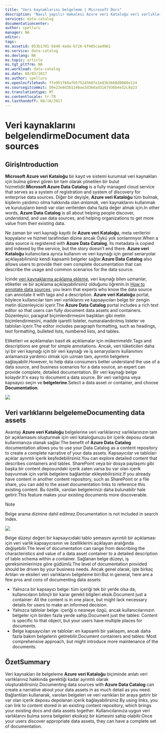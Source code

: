 ```yaml
---
title: "Veri kaynaklarını belgeleme | Microsoft Docs"
description: "Nasıl yapılır makalesi Azure veri Kataloğu veri varlıklarını belgeleme vurgulama."
services: data-catalog
documentationcenter: 
author: spelluru
manager: NA
editor: 
tags: 
ms.assetid: 053b1701-b848-4ada-b726-6f485caa9961
ms.service: data-catalog
ms.devlang: NA
ms.topic: article
ms.tgt_pltfrm: NA
ms.workload: data-catalog
ms.date: 08/03/2017
ms.author: spelluru
ms.openlocfilehash: ffe951f60afb57524568fe1ed3b3668d0088e124
ms.sourcegitcommit: 50e23e8d3b1148ae2d36dad3167936b4e52c8a23
ms.translationtype: MT
ms.contentlocale: tr-TR
ms.lasthandoff: 08/18/2017
---
```

# <a name="document-data-sources"></a><span data-ttu-id="9ff41-103">Veri kaynaklarını belgelendirme</span><span class="sxs-lookup"><span data-stu-id="9ff41-103">Document data sources</span></span>
## <a name="introduction"></a><span data-ttu-id="9ff41-104">Giriş</span><span class="sxs-lookup"><span data-stu-id="9ff41-104">Introduction</span></span>
<span data-ttu-id="9ff41-105">**Microsoft Azure veri Kataloğu** bir kayıt ve sistemi kurumsal veri kaynakları için bulma görevi gören bir tam olarak yönetilen bir bulut hizmetidir.</span><span class="sxs-lookup"><span data-stu-id="9ff41-105">**Microsoft Azure Data Catalog** is a fully managed cloud service that serves as a system of registration and system of discovery for enterprise data sources.</span></span> <span data-ttu-id="9ff41-106">Diğer bir deyişle, **Azure veri Kataloğu** tüm bulmak, kişilerin yardımcı olma hakkında olan *anlamak*, veri kaynaklarını kullanmak ve kuruluşların kendi var olan verilerden daha fazla değer almak için.</span><span class="sxs-lookup"><span data-stu-id="9ff41-106">In other words, **Azure Data Catalog** is all about helping people discover, *understand*, and use data sources, and helping organizations to get more value from their existing data.</span></span>

<span data-ttu-id="9ff41-107">Ne zaman bir veri kaynağı kayıtlı ile **Azure veri Kataloğu**, meta verilerini kopyalanır ve hizmet tarafından dizine ancak Öykü yok sonlanmıyor.</span><span class="sxs-lookup"><span data-stu-id="9ff41-107">When a data source is registered with **Azure Data Catalog**, its metadata is copied and indexed by the service, but the story doesn’t end there.</span></span> <span data-ttu-id="9ff41-108">**Azure veri Kataloğu** kullanıcılara ayrıca kullanım ve veri kaynağı için genel senaryolar açıklayabilirsiniz kendi kapsamlı belgeler sağlar.</span><span class="sxs-lookup"><span data-stu-id="9ff41-108">**Azure Data Catalog** also allows users to provide their own complete documentation that can describe the usage and common scenarios for the data source.</span></span>

<span data-ttu-id="9ff41-109">İçinde [veri kaynaklarına açıklama ekleme](data-catalog-how-to-annotate.md), veri kaynağı bilen uzmanlar, etiketler ve bir açıklama açıklayabilirsiniz olduğunu öğrenin.</span><span class="sxs-lookup"><span data-stu-id="9ff41-109">In [How to annotate data sources](data-catalog-how-to-annotate.md), you learn that experts who know the data source can annotate it with tags and a description.</span></span> <span data-ttu-id="9ff41-110">**Azure veri Kataloğu** portal, böylece kullanıcılar tam veri varlıklarını ve kapsayıcıları belge bir zengin metin düzenleyicisi içerir.</span><span class="sxs-lookup"><span data-stu-id="9ff41-110">The **Azure Data Catalog** portal includes a rich text editor so that users can fully document data assets and containers.</span></span> <span data-ttu-id="9ff41-111">Düzenleyici, paragraf biçimlendirmesini başlıkları gibi metin biçimlendirmesini, madde işaretli listeler, numaralandırılmış listeler ve tabloları içerir.</span><span class="sxs-lookup"><span data-stu-id="9ff41-111">The editor includes paragraph formatting, such as headings, text formatting, bulleted lists, numbered lists, and tables.</span></span>

<span data-ttu-id="9ff41-112">Etiketleri ve açıklamaları basit ek açıklamalar için mükemmeldir.</span><span class="sxs-lookup"><span data-stu-id="9ff41-112">Tags and descriptions are great for simple annotations.</span></span> <span data-ttu-id="9ff41-113">Ancak, veri tüketicileri daha iyi bir veri kaynağı için bir veri kaynağı ve iş senaryolarını kullanımını anlamanıza yardımcı olmak için uzman tam, ayrıntılı belgelere sağlayabilir.</span><span class="sxs-lookup"><span data-stu-id="9ff41-113">However, to help data consumers better understand the use of a data source, and business scenarios for a data source, an expert can provide complete, detailed documentation.</span></span> <span data-ttu-id="9ff41-114">Bir veri kaynağı belge kolaydır.</span><span class="sxs-lookup"><span data-stu-id="9ff41-114">It's easy to document a data source.</span></span> <span data-ttu-id="9ff41-115">Bir veri varlığına veya kapsayıcı seçin ve **belgelerine**.</span><span class="sxs-lookup"><span data-stu-id="9ff41-115">Select a data asset or container, and choose **Documentation**.</span></span>

![](media/data-catalog-documentation/data-catalog-documentation.png)

## <a name="documenting-data-assets"></a><span data-ttu-id="9ff41-116">Veri varlıklarını belgeleme</span><span class="sxs-lookup"><span data-stu-id="9ff41-116">Documenting data assets</span></span>
<span data-ttu-id="9ff41-117">Avantajı **Azure veri Kataloğu** belgelerine veri varlıklarınız varlıklarınızın tam bir açıklamasını oluşturmak için veri kataloğunuzu bir içerik deposu olarak kullanmanıza olanak sağlar.</span><span class="sxs-lookup"><span data-stu-id="9ff41-117">The benefit of **Azure Data Catalog** documentation allows you to use your Data Catalog as a content repository to create a complete narrative of your data assets.</span></span> <span data-ttu-id="9ff41-118">Kapsayıcılar ve tabloları açıklar ayrıntılı içerik keşfedebilirsiniz.</span><span class="sxs-lookup"><span data-stu-id="9ff41-118">You can explore detailed content that describes containers and tables.</span></span> <span data-ttu-id="9ff41-119">SharePoint veya bir dosya paylaşımı gibi başka bir content deposundaki içerik zaten varsa bu var olan içerik başvurmak için varlık belgelere bağlantılar ekleyebilirsiniz.</span><span class="sxs-lookup"><span data-stu-id="9ff41-119">If you already have content in another content repository, such as SharePoint or a file share, you can add to the asset documentation links to reference this existing content.</span></span> <span data-ttu-id="9ff41-120">Bu özellik, varolan belgelerinizi daha bulunabilir hale getirir.</span><span class="sxs-lookup"><span data-stu-id="9ff41-120">This feature makes your existing documents more discoverable.</span></span>

> [!NOTE]
> <span data-ttu-id="9ff41-121">Belge arama dizinine dahil edilmez.</span><span class="sxs-lookup"><span data-stu-id="9ff41-121">Documentation is not included in search index.</span></span>
>
>

![](media/data-catalog-documentation/data-catalog-documentation2.png)

<span data-ttu-id="9ff41-122">Belge düzeyi değeri bir kapsayıcıdaki tablo şemasını ayrıntılı bir açıklaması için veri varlık kapsayıcısının ve özelliklerini açıklayan aralığında değişebilir.</span><span class="sxs-lookup"><span data-stu-id="9ff41-122">The level of documentation can range from describing the characteristics and value of a data asset container to a detailed description of table schema within a container.</span></span> <span data-ttu-id="9ff41-123">Sağlanan belge düzeyi, iş gereksinimlerinize göre güdümlü.</span><span class="sxs-lookup"><span data-stu-id="9ff41-123">The level of documentation provided should be driven by your business needs.</span></span> <span data-ttu-id="9ff41-124">Ancak genel olarak, işte birkaç Artıları ve eksileri veri varlıklarını belgeleme biri:</span><span class="sxs-lookup"><span data-stu-id="9ff41-124">But in general, here are a few pros and cons of documenting data assets:</span></span>

* <span data-ttu-id="9ff41-125">Yalnızca bir kapsayıcı belge: tüm içeriği tek bir yerde olsa da, kullanıcıların bilinçli bir karar gerekli bilgileri eksik.</span><span class="sxs-lookup"><span data-stu-id="9ff41-125">Document just a container: All the content is in one place, but might lack necessary details for users to make an informed decision.</span></span>
* <span data-ttu-id="9ff41-126">Yalnızca tablolar belge: içeriği o nesneye özgü, ancak kullanıcılarınızın belgeler için birden fazla yerde sahip.</span><span class="sxs-lookup"><span data-stu-id="9ff41-126">Document just the tables: Content is specific to that object, but your users have multiple places for documents.</span></span>
* <span data-ttu-id="9ff41-127">Belge kapsayıcıları ve tablolar: en kapsamlı bir yaklaşım, ancak daha fazla bakım belgelerin getirebilir.</span><span class="sxs-lookup"><span data-stu-id="9ff41-127">Document containers and tables: Most comprehensive approach, but might introduce more maintenance of the documents.</span></span>

## <a name="summary"></a><span data-ttu-id="9ff41-128">Özet</span><span class="sxs-lookup"><span data-stu-id="9ff41-128">Summary</span></span>
<span data-ttu-id="9ff41-129">Veri kaynakları ile belgeleme **Azure veri Kataloğu** biçiminde anlatı veri varlıklarınız hakkında gerektiği kadar ayrıntılı olarak oluşturabilirsiniz.</span><span class="sxs-lookup"><span data-stu-id="9ff41-129">Documenting data sources with **Azure Data Catalog** can create a narrative about your data assets in as much detail as you need.</span></span>  <span data-ttu-id="9ff41-130">Bağlantıları kullanarak, varolan belgeleri ve veri varlıkları bir araya getirir bir var olan içerik deposu depolanan içerik bağlayabilirsiniz.</span><span class="sxs-lookup"><span data-stu-id="9ff41-130">By using links, you can link to content stored in an existing content repository, which brings your existing docs and data assets together.</span></span> <span data-ttu-id="9ff41-131">Kullanıcılarınıza uygun veri varlıklarını bulma sonra belgeleri eksiksiz bir kümesini sahip olabilir.</span><span class="sxs-lookup"><span data-stu-id="9ff41-131">Once your users discover appropriate data assets, they can have a complete set of documentation.</span></span>
